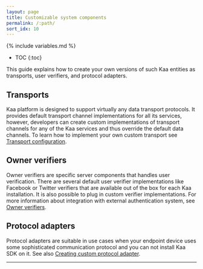 ```yaml
---
layout: page
title: Customizable system components
permalink: /:path/
sort_idx: 10
---
```


{% include variables.md %}

* TOC
{:toc}

This guide explains how to create your own versions of such Kaa entities as transports, user verifiers, and protocol adapters.

## Transports

Kaa platform is designed to support virtually any data transport protocols.
It provides default transport channel implementations for all its services, however, developers can create custom implementations of transport channels for any of the Kaa services and thus override the default data channels.
To learn how to implement your own custom transport see [Transport configuration]({{root_url}}Administration-guide/System-Configuration/Transport-configuration/).

## Owner verifiers

Owner verifiers are specific server components that handles user verification.
There are several default user verifier implementations like Facebook or Twitter verifiers that are available out of the box for each Kaa installation.
It is also possible to plug in custom verifier implementations.
For more information about integration with external authentication system, see [Owner verifiers]({{root_url}}Programming-guide/Key-platform-features/Endpoint-ownership/#owner-verifiers).

## Protocol adapters

Protocol adapters are suitable in use cases when your endpoint device uses some sophisticated communication protocol and you can not install Kaa SDK on it.
See also [Creating custom protocol adapter]({{root_url}}Getting-started/#sandbox-installation).

---
